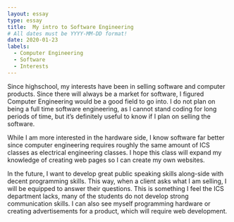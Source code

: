 ```yaml
---
layout: essay
type: essay
title:  My intro to Software Engineering
# All dates must be YYYY-MM-DD format!
date: 2020-01-23
labels:
  - Computer Engineering
  - Software
  - Interests
---
```


Since highschool, my interests have been in selling software and computer products. Since there will always be a market for software, I figured Computer Engineering would be a good field to go into. I do not plan on being a full time software engineering, as I cannot stand coding for long periods of time, but it’s definitely useful to know if I plan on selling the software. 

While I am more interested in the hardware side, I know software far better since computer engineering requires roughly the same amount of ICS classes as electrical engineering classes. I hope this class will expand my knowledge of creating web pages so I can create my own websites. 

In the future, I want to develop great public speaking skills along-side with decent programming skills. This way, when a client asks what I am selling, I will be equipped to answer their questions. This is something I feel the ICS department lacks, many of the students do not develop strong communication skills. I can also see myself programming hardware or creating advertisements for a product, which will require web development.
